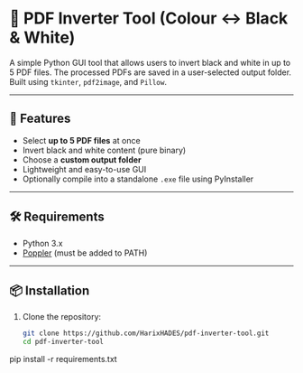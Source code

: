 # 🧾 PDF Inverter Tool (Colour ↔ Black & White)

A simple Python GUI tool that allows users to invert black and white in up to 5 PDF files. The processed PDFs are saved in a user-selected output folder. Built using `tkinter`, `pdf2image`, and `Pillow`.

---

## 📌 Features

- Select **up to 5 PDF files** at once
- Invert black and white content (pure binary)
- Choose a **custom output folder**
- Lightweight and easy-to-use GUI
- Optionally compile into a standalone `.exe` file using PyInstaller

---

## 🛠️ Requirements

- Python 3.x
- [Poppler](https://github.com/oschwartz10612/poppler-windows/releases) (must be added to PATH)

---

## 📦 Installation

1. Clone the repository:
   ```bash
   git clone https://github.com/HarixHADES/pdf-inverter-tool.git
   cd pdf-inverter-tool
pip install -r requirements.txt
